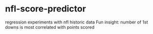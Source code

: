 # nfl-score-predictor
regression experiments with nfl historic data
Fun insight: number of 1st downs is most correlated with points scored
